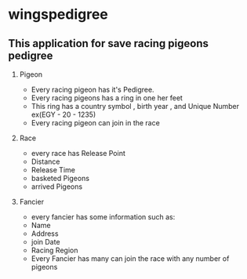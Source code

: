 # wingspedigree
## This application for save racing pigeons pedigree

1. Pigeon
     
    - Every racing pigeon has it's Pedigree.
    - Every racing pigeons has a ring in one her feet
    - This ring has a country symbol , birth year , and Unique Number ex(EGY - 20 - 1235)
    - Every racing pigeon can join in the race
 
 2. Race
    
    - every race has Release Point
    - Distance
    - Release Time
    - basketed Pigeons
    - arrived Pigeons
  
  3. Fancier
    
     - every fancier has some information such as:
     - Name
     - Address
     - join Date
     - Racing Region
     - Every Fancier has many can join the race with any number of pigeons
   
  
